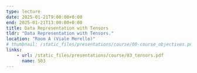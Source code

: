 ```yaml
---
type: lecture
date: 2025-01-21T9:00:00+0:00
end: 2025-01-21T13:00:00+0:00
title: Data Representation with Tensors
tldr: "Data Representation with Tensors."
location: "Room A (Viale Merello)"
# thumbnail: /static_files/presentations/course/00-course_objectives.png
links: 
    - url: /static_files/presentations/course/03_tensors.pdf
      name: S03
---
```


